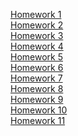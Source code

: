 [Homework 1](https://mrsaladbutt.github.io/React-Homework/hw-1/build/)<br>
[Homework 2](https://mrsaladbutt.github.io/React-Homework/hw-2/build/)<br>
[Homework 3](https://mrsaladbutt.github.io/React-Homework/hw-3/build/)<br>
[Homework 4](https://mrsaladbutt.github.io/React-Homework/hw-4/build/)<br>
[Homework 5](https://mrsaladbutt.github.io/React-Homework/hw-5/build/)<br>
[Homework 6](https://mrsaladbutt.github.io/React-Homework/hw-6/build/)<br>
[Homework 7](https://mrsaladbutt.github.io/React-Homework/hw-7/build/)<br>
[Homework 8](https://mrsaladbutt.github.io/React-Homework/hw-8/build/)<br>
[Homework 9](https://mrsaladbutt.github.io/React-Homework/hw-9/build/)<br>
[Homework 10](https://mrsaladbutt.github.io/React-Homework/hw-10/build/)<br>
[Homework 11](https://mrsaladbutt.github.io/React-Homework/hw-11/build/)<br>



